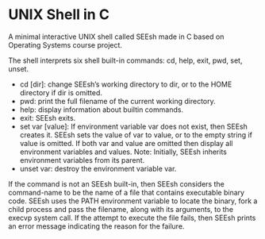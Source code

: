# UNIX Shell in C

A minimal interactive UNIX shell called SEEsh made in C based on Operating Systems course project. 

The shell interprets six shell built-in commands: cd, help, exit, pwd, set, unset.

- cd [dir]: change SEEsh’s working directory to dir, or to the HOME directory if dir is omitted.
- pwd: print the full filename of the current working directory.
- help: display information about builtin commands.
- exit: SEEsh exits.
- set var [value]: If environment variable var does not exist, then SEEsh creates it. SEEsh sets the value of var to value, or to the empty string if value is omitted. If both var and value are omitted then display all environment variables and values. Note: Initially, SEEsh inherits environment variables from its parent. 
- unset var: destroy the environment variable var.

If the command is not an SEEsh built-in, then SEEsh considers the command-name to be the name of a file that contains executable binary code. SEEsh uses the PATH environment variable to locate the binary, fork a child process and pass the filename, along with its arguments, to the execvp system call. If the attempt to execute the file fails, then SEEsh prints an error message indicating the reason for the failure.
